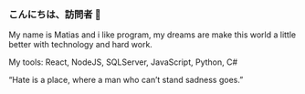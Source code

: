 ### こんにちは、訪問者 👋

My name is Matias and i like program, my dreams are make this world a little better with technology and hard work.

My tools: React, NodeJS, SQLServer, JavaScript, Python, C#

“Hate is a place, where a man who can’t stand sadness goes.”

<!--
**matismurf/matismurf** is a ✨ _special_ ✨ repository because its `README.md` (this file) appears on your GitHub profile.

Here are some ideas to get you started:

- 🔭 I’m currently working on ...
- 🌱 I’m currently learning ...
- 👯 I’m looking to collaborate on ...
- 🤔 I’m looking for help with ...
- 💬 Ask me about ...
- 📫 How to reach me: ...
- 😄 Pronouns: ...
- ⚡ Fun fact: ...
-->
